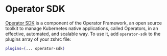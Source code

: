 # Operator SDK
[Operator SDK](https://sdk.operatorframework.io/) is a component of the Operator Framework, an open source toolkit to manage Kubernetes native applications, called Operators, in an effective, automated, and scalable way.
To use it, add `operator-sdk` to the plugins array of your zshrc file:
```sh
plugins=(... operator-sdk)
```
